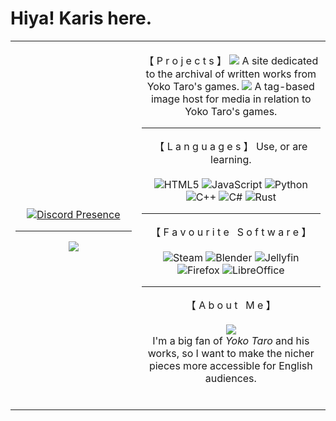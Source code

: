 # Hiya! Karis here.


<table>
  
<tr>
<td align="center" width="40%">
  
[![Discord Presence](https://lanyard.cnrad.dev/api/662177495969169448?animated=true&idleMessage=I%20love%20milk)](https://discord.com/users/662177495969169448)
<hr>
<img src="https://ik.imagekit.io/closesttopurple/closesttopurpleREADME/karis_tall.png?updatedAt=1755839371204">
</td>

<td align="center" width="60%">
  
【 P r o j e c t s 】
<a href="https://thehumanserver.org"><img src="https://ik.imagekit.io/closesttopurple/closesttopurpleREADME/THS.png?updatedAt=1755838313920"/></a>
A site dedicated to the archival of written works from Yoko Taro's games. 
<a href="https://archive.thehumanserver.org"><img src="https://ik.imagekit.io/closesttopurple/closesttopurpleREADME/karisbooru.png?updatedAt=1755838521529"/></a>
A tag-based image host for media in relation to Yoko Taro's games.
<hr>
  
【 L a n g u a g e s 】
Use, or are learning.
<br><br>
![HTML5](https://img.shields.io/badge/html5-%23E34F26.svg?style=for-the-badge&logo=html5&logoColor=white)
![JavaScript](https://img.shields.io/badge/javascript-%23323330.svg?style=for-the-badge&logo=javascript&logoColor=%23F7DF1E)
![Python](https://img.shields.io/badge/python-3670A0?style=for-the-badge&logo=python&logoColor=ffdd54)
![C++](https://img.shields.io/badge/c++-%2300599C.svg?style=for-the-badge&logo=c%2B%2B&logoColor=white)
![C#](https://img.shields.io/badge/c%23-%23239120.svg?style=for-the-badge&logo=csharp&logoColor=white)
![Rust](https://img.shields.io/badge/rust-%23000000.svg?style=for-the-badge&logo=rust&logoColor=white)
<hr>
  
【 F a v o u r i t e &nbsp; S o f t w a r e 】
<br><br>
![Steam](https://img.shields.io/badge/steam-%23000000.svg?style=for-the-badge&logo=steam&logoColor=white)
![Blender](https://img.shields.io/badge/blender-%23F5792A.svg?style=for-the-badge&logo=blender&logoColor=white)
![Jellyfin](https://img.shields.io/badge/jellyfin-%23000B25.svg?style=for-the-badge&logo=Jellyfin&logoColor=00A4DC)
![Firefox](https://img.shields.io/badge/Firefox-FF7139?style=for-the-badge&logo=Firefox-Browser&logoColor=white)
![LibreOffice](https://img.shields.io/badge/LibreOffice-%2318A303?style=for-the-badge&logo=LibreOffice&logoColor=white)

<hr>
  
【 A b o u t &nbsp; M e 】
<br><br>
<img  src="https://ik.imagekit.io/closesttopurple/closesttopurpleREADME/Cube.gif?updatedAt=1755841549774"/>
<br>
I'm a big fan of <i>Yoko Taro</i> and his works, so I want to make the nicher pieces more accessible for English audiences.
<br><br>
</td>
</tr>
</table>
